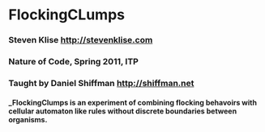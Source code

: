 FlockingCLumps
=====

### Steven Klise <http://stevenklise.com>
### Nature of Code, Spring 2011, ITP
### Taught by Daniel Shiffman <http://shiffman.net>

#### _FlockingClumps is an experiment of combining flocking behavoirs with cellular automaton like rules without discrete boundaries between organisms.
 
